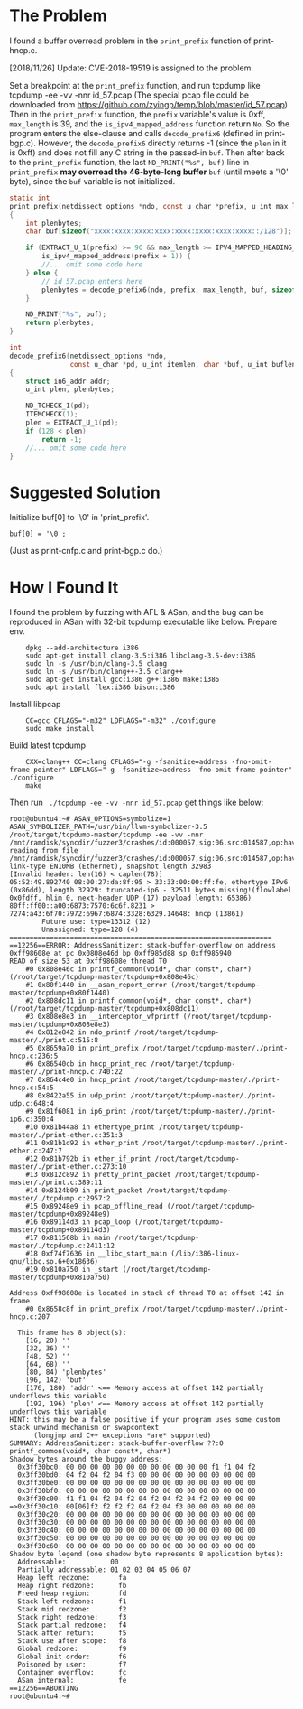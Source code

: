 
# The Problem

I found a buffer overread problem in the `print_prefix` function of print-hncp.c. 

[2018/11/26] Update: CVE-2018-19519 is assigned to the problem.

Set a breakpoint at the `print_prefix` function, and run tcpdump like 
    tcpdump -ee -vv -nnr id_57.pcap
(The special pcap file could be downloaded from https://github.com/zyingp/temp/blob/master/id_57.pcap)
Then in the `print_prefix` function, the `prefix` variable's value is 0xff, `max_length` is 39, and the `is_ipv4_mapped_address` function return `No`. So the program enters the else-clause and calls `decode_prefix6` (defined in print-bgp.c). However, the `decode_prefix6` directly returns -1 (since the `plen` in it is 0xff) and does not fill any C string in the passed-in `buf`. Then after back to the `print_prefix` function, the last `ND_PRINT("%s", buf)` line in `print_prefix` **may overread the 46-byte-long buffer** `buf` (until meets a '\0' byte), since the `buf` variable is not initialized.  

```C
static int
print_prefix(netdissect_options *ndo, const u_char *prefix, u_int max_length)
{
    int plenbytes;
    char buf[sizeof("xxxx:xxxx:xxxx:xxxx:xxxx:xxxx:xxxx:xxxx::/128")];

    if (EXTRACT_U_1(prefix) >= 96 && max_length >= IPV4_MAPPED_HEADING_LEN + 1 &&
        is_ipv4_mapped_address(prefix + 1)) {
        //... omit some code here
    } else {
        // id_57.pcap enters here
        plenbytes = decode_prefix6(ndo, prefix, max_length, buf, sizeof(buf));
    }

    ND_PRINT("%s", buf);
    return plenbytes;
}        
```     

```C
int
decode_prefix6(netdissect_options *ndo,
               const u_char *pd, u_int itemlen, char *buf, u_int buflen)
{
    struct in6_addr addr;
    u_int plen, plenbytes;

    ND_TCHECK_1(pd);
    ITEMCHECK(1);
    plen = EXTRACT_U_1(pd);
    if (128 < plen)
        return -1;
    //... omit some code here    
}
``` 

# Suggested Solution
Initialize buf[0] to '\0' in 'print_prefix'. 

`buf[0] = '\0';`

(Just as print-cnfp.c and print-bgp.c do.)

# How I Found It

I found the problem by fuzzing with AFL & ASan, and the bug can be reproduced in ASan with 32-bit  tcpdump executable like below.
Prepare env.
```
    dpkg --add-architecture i386
    sudo apt-get install clang-3.5:i386 libclang-3.5-dev:i386
    sudo ln -s /usr/bin/clang-3.5 clang
    sudo ln -s /usr/bin/clang++-3.5 clang++
    sudo apt-get install gcc:i386 g++:i386 make:i386
    sudo apt install flex:i386 bison:i386
```    
Install libpcap
```
    CC=gcc CFLAGS="-m32" LDFLAGS="-m32" ./configure
    sudo make install
```    
Build latest tcpdump
```
    CXX=clang++ CC=clang CFLAGS="-g -fsanitize=address -fno-omit-frame-pointer" LDFLAGS="-g -fsanitize=address -fno-omit-frame-pointer" ./configure
    make
```    
Then run ` ./tcpdump -ee -vv -nnr id_57.pcap`  get things like below:
```
root@ubuntu4:~# ASAN_OPTIONS=symbolize=1 ASAN_SYMBOLIZER_PATH=/usr/bin/llvm-symbolizer-3.5 /root/target/tcpdump-master/tcpdump -ee -vv -nnr /mnt/ramdisk/syncdir/fuzzer3/crashes/id:000057,sig:06,src:014587,op:havoc,rep:2
reading from file /mnt/ramdisk/syncdir/fuzzer3/crashes/id:000057,sig:06,src:014587,op:havoc,rep:2, link-type EN10MB (Ethernet), snapshot length 32983
[Invalid header: len(16) < caplen(78)]
05:52:49.892740 08:00:27:da:8f:95 > 33:33:00:00:ff:fe, ethertype IPv6 (0x86dd), length 32929: truncated-ip6 - 32511 bytes missing!(flowlabel 0x0fdff, hlim 0, next-header UDP (17) payload length: 65386) 80ff:ff00::a00:6873:7570:6c6f.8231 > 7274:a43:6f70:7972:6967:6874:3328:6329.14648: hncp (13861)
        Future use: type=13312 (12)
        Unassigned: type=128 (4)
=================================================================
==12256==ERROR: AddressSanitizer: stack-buffer-overflow on address 0xff98608e at pc 0x0808e46d bp 0xff985d88 sp 0xff985940
READ of size 53 at 0xff98608e thread T0
    #0 0x808e46c in printf_common(void*, char const*, char*) (/root/target/tcpdump-master/tcpdump+0x808e46c)
    #1 0x80f1440 in __asan_report_error (/root/target/tcpdump-master/tcpdump+0x80f1440)
    #2 0x808dc11 in printf_common(void*, char const*, char*) (/root/target/tcpdump-master/tcpdump+0x808dc11)
    #3 0x808e8e3 in __interceptor_vfprintf (/root/target/tcpdump-master/tcpdump+0x808e8e3)
    #4 0x812e842 in ndo_printf /root/target/tcpdump-master/./print.c:515:8
    #5 0x8659a70 in print_prefix /root/target/tcpdump-master/./print-hncp.c:236:5
    #6 0x86540cb in hncp_print_rec /root/target/tcpdump-master/./print-hncp.c:740:22
    #7 0x864c4e0 in hncp_print /root/target/tcpdump-master/./print-hncp.c:54:5
    #8 0x8422a55 in udp_print /root/target/tcpdump-master/./print-udp.c:648:4
    #9 0x81f6081 in ip6_print /root/target/tcpdump-master/./print-ip6.c:350:4
    #10 0x81b44a8 in ethertype_print /root/target/tcpdump-master/./print-ether.c:351:3
    #11 0x81b1d92 in ether_print /root/target/tcpdump-master/./print-ether.c:247:7
    #12 0x81b792b in ether_if_print /root/target/tcpdump-master/./print-ether.c:273:10
    #13 0x812c892 in pretty_print_packet /root/target/tcpdump-master/./print.c:389:11
    #14 0x8124b09 in print_packet /root/target/tcpdump-master/./tcpdump.c:2957:2
    #15 0x89248e9 in pcap_offline_read (/root/target/tcpdump-master/tcpdump+0x89248e9)
    #16 0x89114d3 in pcap_loop (/root/target/tcpdump-master/tcpdump+0x89114d3)
    #17 0x811568b in main /root/target/tcpdump-master/./tcpdump.c:2411:12
    #18 0xf74f7636 in __libc_start_main (/lib/i386-linux-gnu/libc.so.6+0x18636)
    #19 0x810a750 in _start (/root/target/tcpdump-master/tcpdump+0x810a750)

Address 0xff98608e is located in stack of thread T0 at offset 142 in frame
    #0 0x8658c8f in print_prefix /root/target/tcpdump-master/./print-hncp.c:207

  This frame has 8 object(s):
    [16, 20) ''
    [32, 36) ''
    [48, 52) ''
    [64, 68) ''
    [80, 84) 'plenbytes'
    [96, 142) 'buf'
    [176, 180) 'addr' <== Memory access at offset 142 partially underflows this variable
    [192, 196) 'plen' <== Memory access at offset 142 partially underflows this variable
HINT: this may be a false positive if your program uses some custom stack unwind mechanism or swapcontext
      (longjmp and C++ exceptions *are* supported)
SUMMARY: AddressSanitizer: stack-buffer-overflow ??:0 printf_common(void*, char const*, char*)
Shadow bytes around the buggy address:
  0x3ff30bc0: 00 00 00 00 00 00 00 00 00 00 00 00 f1 f1 04 f2
  0x3ff30bd0: 04 f2 04 f2 04 f3 00 00 00 00 00 00 00 00 00 00
  0x3ff30be0: 00 00 00 00 00 00 00 00 00 00 00 00 00 00 00 00
  0x3ff30bf0: 00 00 00 00 00 00 00 00 00 00 00 00 00 00 00 00
  0x3ff30c00: f1 f1 04 f2 04 f2 04 f2 04 f2 04 f2 00 00 00 00
=>0x3ff30c10: 00[06]f2 f2 f2 f2 04 f2 04 f3 00 00 00 00 00 00
  0x3ff30c20: 00 00 00 00 00 00 00 00 00 00 00 00 00 00 00 00
  0x3ff30c30: 00 00 00 00 00 00 00 00 00 00 00 00 00 00 00 00
  0x3ff30c40: 00 00 00 00 00 00 00 00 00 00 00 00 00 00 00 00
  0x3ff30c50: 00 00 00 00 00 00 00 00 00 00 00 00 00 00 00 00
  0x3ff30c60: 00 00 00 00 00 00 00 00 00 00 00 00 00 00 00 00
Shadow byte legend (one shadow byte represents 8 application bytes):
  Addressable:           00
  Partially addressable: 01 02 03 04 05 06 07 
  Heap left redzone:       fa
  Heap right redzone:      fb
  Freed heap region:       fd
  Stack left redzone:      f1
  Stack mid redzone:       f2
  Stack right redzone:     f3
  Stack partial redzone:   f4
  Stack after return:      f5
  Stack use after scope:   f8
  Global redzone:          f9
  Global init order:       f6
  Poisoned by user:        f7
  Container overflow:      fc
  ASan internal:           fe
==12256==ABORTING
root@ubuntu4:~# 
```

